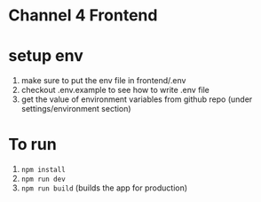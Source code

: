 # Channel 4 Frontend

# setup env 
1. make sure to put the env file in frontend/.env
2. checkout .env.example to see how to write .env file
3. get the value of environment variables from github repo (under settings/environment section)
# To run

1. `npm install`
2. `npm run dev`
3. `npm run build` (builds the app for production)